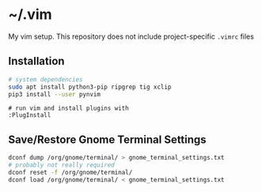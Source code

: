 # ~/.vim

My vim setup. This repository does not include project-specific `.vimrc` files


## Installation
```bash
# system dependencies
sudo apt install python3-pip ripgrep tig xclip
pip3 install --user pynvim
```
```
# run vim and install plugins with
:PlugInstall
```

## Save/Restore Gnome Terminal Settings
```bash
dconf dump /org/gnome/terminal/ > gnome_terminal_settings.txt
# probably not really required
dconf reset -f /org/gnome/terminal/
dconf load /org/gnome/terminal/ < gnome_terminal_settings.txt
```
